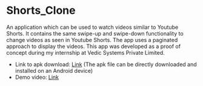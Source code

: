 # Shorts_Clone
An application which can be used to watch videos similar to Youtube Shorts. It contains the same swipe-up and swipe-down functionality to change videos as seen in Youtube Shorts. The app uses a paginated approach to display the videos. This app was developed as a proof of concept during my internship at Vedic Systems Private Limited.
* Link to apk download: [Link](https://github.com/hridaykondru/Shorts_Clone/blob/6a9c738267601950d374797f730a6829a1f83c12/apk/app-debug.apk) (The apk file can be directly downloaded and installed on an Android device)
* Demo video: [Link](https://drive.google.com/file/d/1-gFZ38HeYkplFz7_SiB7LcVepsy49q9S/view?usp=sharing)
